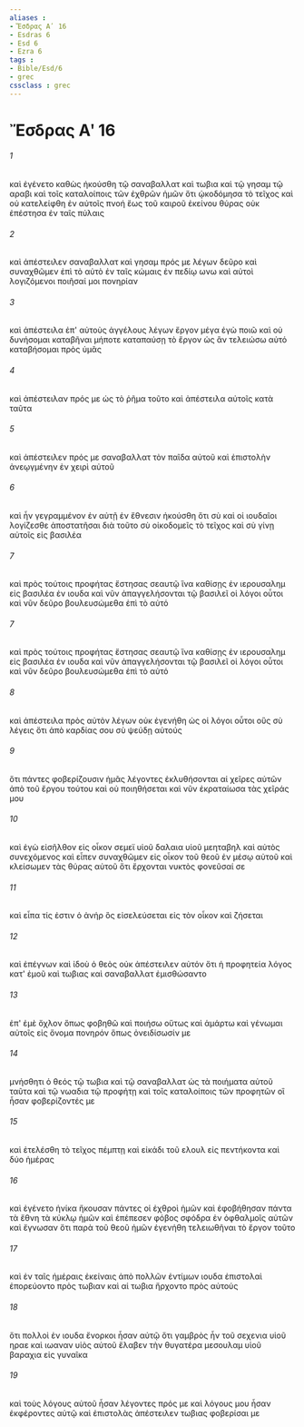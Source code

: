 ```yaml
---
aliases : 
- Ἔσδρας Αʹ 16
- Esdras 6
- Esd 6
- Ezra 6
tags : 
- Bible/Esd/6
- grec
cssclass : grec
---
```


# Ἔσδρας Αʹ 16

###### 1
καὶ ἐγένετο καθὼς ἠκούσθη τῷ σαναβαλλατ καὶ τωβια καὶ τῷ γησαμ τῷ αραβι καὶ τοῖς καταλοίποις τῶν ἐχθρῶν ἡμῶν ὅτι ᾠκοδόμησα τὸ τεῖχος καὶ οὐ κατελείφθη ἐν αὐτοῖς πνοή ἕως τοῦ καιροῦ ἐκείνου θύρας οὐκ ἐπέστησα ἐν ταῖς πύλαις
###### 2
καὶ ἀπέστειλεν σαναβαλλατ καὶ γησαμ πρός με λέγων δεῦρο καὶ συναχθῶμεν ἐπὶ τὸ αὐτὸ ἐν ταῖς κώμαις ἐν πεδίῳ ωνω καὶ αὐτοὶ λογιζόμενοι ποιῆσαί μοι πονηρίαν
###### 3
καὶ ἀπέστειλα ἐπ' αὐτοὺς ἀγγέλους λέγων ἔργον μέγα ἐγὼ ποιῶ καὶ οὐ δυνήσομαι καταβῆναι μήποτε καταπαύσῃ τὸ ἔργον ὡς ἂν τελειώσω αὐτό καταβήσομαι πρὸς ὑμᾶς
###### 4
καὶ ἀπέστειλαν πρός με ὡς τὸ ῥῆμα τοῦτο καὶ ἀπέστειλα αὐτοῖς κατὰ ταῦτα
###### 5
καὶ ἀπέστειλεν πρός με σαναβαλλατ τὸν παῖδα αὐτοῦ καὶ ἐπιστολὴν ἀνεῳγμένην ἐν χειρὶ αὐτοῦ
###### 6
καὶ ἦν γεγραμμένον ἐν αὐτῇ ἐν ἔθνεσιν ἠκούσθη ὅτι σὺ καὶ οἱ ιουδαῖοι λογίζεσθε ἀποστατῆσαι διὰ τοῦτο σὺ οἰκοδομεῖς τὸ τεῖχος καὶ σὺ γίνῃ αὐτοῖς εἰς βασιλέα
###### 7
καὶ πρὸς τούτοις προφήτας ἔστησας σεαυτῷ ἵνα καθίσῃς ἐν ιερουσαλημ εἰς βασιλέα ἐν ιουδα καὶ νῦν ἀπαγγελήσονται τῷ βασιλεῖ οἱ λόγοι οὗτοι καὶ νῦν δεῦρο βουλευσώμεθα ἐπὶ τὸ αὐτό
###### 7
καὶ πρὸς τούτοις προφήτας ἔστησας σεαυτῷ ἵνα καθίσῃς ἐν ιερουσαλημ εἰς βασιλέα ἐν ιουδα καὶ νῦν ἀπαγγελήσονται τῷ βασιλεῖ οἱ λόγοι οὗτοι καὶ νῦν δεῦρο βουλευσώμεθα ἐπὶ τὸ αὐτό
###### 8
καὶ ἀπέστειλα πρὸς αὐτὸν λέγων οὐκ ἐγενήθη ὡς οἱ λόγοι οὗτοι οὓς σὺ λέγεις ὅτι ἀπὸ καρδίας σου σὺ ψεύδῃ αὐτούς
###### 9
ὅτι πάντες φοβερίζουσιν ἡμᾶς λέγοντες ἐκλυθήσονται αἱ χεῖρες αὐτῶν ἀπὸ τοῦ ἔργου τούτου καὶ οὐ ποιηθήσεται καὶ νῦν ἐκραταίωσα τὰς χεῖράς μου
###### 10
καὶ ἐγὼ εἰσῆλθον εἰς οἶκον σεμεϊ υἱοῦ δαλαια υἱοῦ μεηταβηλ καὶ αὐτὸς συνεχόμενος καὶ εἶπεν συναχθῶμεν εἰς οἶκον τοῦ θεοῦ ἐν μέσῳ αὐτοῦ καὶ κλείσωμεν τὰς θύρας αὐτοῦ ὅτι ἔρχονται νυκτὸς φονεῦσαί σε
###### 11
καὶ εἶπα τίς ἐστιν ὁ ἀνήρ ὃς εἰσελεύσεται εἰς τὸν οἶκον καὶ ζήσεται
###### 12
καὶ ἐπέγνων καὶ ἰδοὺ ὁ θεὸς οὐκ ἀπέστειλεν αὐτόν ὅτι ἡ προφητεία λόγος κατ' ἐμοῦ καὶ τωβιας καὶ σαναβαλλατ ἐμισθώσαντο
###### 13
ἐπ' ἐμὲ ὄχλον ὅπως φοβηθῶ καὶ ποιήσω οὕτως καὶ ἁμάρτω καὶ γένωμαι αὐτοῖς εἰς ὄνομα πονηρόν ὅπως ὀνειδίσωσίν με
###### 14
μνήσθητι ὁ θεός τῷ τωβια καὶ τῷ σαναβαλλατ ὡς τὰ ποιήματα αὐτοῦ ταῦτα καὶ τῷ νωαδια τῷ προφήτῃ καὶ τοῖς καταλοίποις τῶν προφητῶν οἳ ἦσαν φοβερίζοντές με
###### 15
καὶ ἐτελέσθη τὸ τεῖχος πέμπτῃ καὶ εἰκάδι τοῦ ελουλ εἰς πεντήκοντα καὶ δύο ἡμέρας
###### 16
καὶ ἐγένετο ἡνίκα ἤκουσαν πάντες οἱ ἐχθροὶ ἡμῶν καὶ ἐφοβήθησαν πάντα τὰ ἔθνη τὰ κύκλῳ ἡμῶν καὶ ἐπέπεσεν φόβος σφόδρα ἐν ὀφθαλμοῖς αὐτῶν καὶ ἔγνωσαν ὅτι παρὰ τοῦ θεοῦ ἡμῶν ἐγενήθη τελειωθῆναι τὸ ἔργον τοῦτο
###### 17
καὶ ἐν ταῖς ἡμέραις ἐκείναις ἀπὸ πολλῶν ἐντίμων ιουδα ἐπιστολαὶ ἐπορεύοντο πρὸς τωβιαν καὶ αἱ τωβια ἤρχοντο πρὸς αὐτούς
###### 18
ὅτι πολλοὶ ἐν ιουδα ἔνορκοι ἦσαν αὐτῷ ὅτι γαμβρὸς ἦν τοῦ σεχενια υἱοῦ ηραε καὶ ιωαναν υἱὸς αὐτοῦ ἔλαβεν τὴν θυγατέρα μεσουλαμ υἱοῦ βαραχια εἰς γυναῖκα
###### 19
καὶ τοὺς λόγους αὐτοῦ ἦσαν λέγοντες πρός με καὶ λόγους μου ἦσαν ἐκφέροντες αὐτῷ καὶ ἐπιστολὰς ἀπέστειλεν τωβιας φοβερίσαι με
